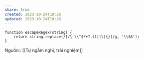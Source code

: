 ```yaml
---
share: true
created: 2023-10-24T18:26
updated: 2023-10-24T18:26
---
```

```
function escapeRegex(string) {
    return string.replace(/[/\-\\^$*+?.()|[\]{}]/g, '\\$&');
}
```
Nguồn:: [[Tự ngẫm nghĩ, trải nghiệm]]